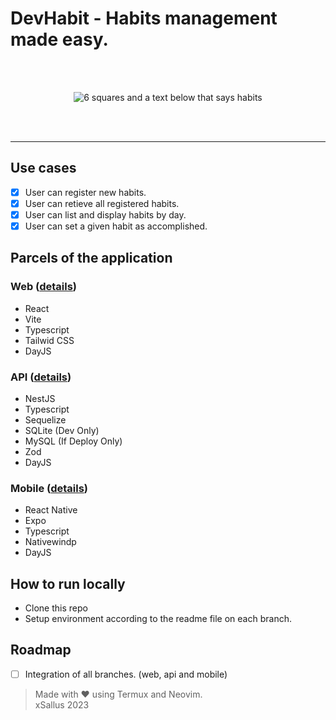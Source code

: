 # DevHabit - Habits management made easy.
<br />
<br />
<p align="center">
<img src="https://raw.githubusercontent.com/xSallus/nlw10-setup/web/src/assets/logo.svg" alt="6 squares and a text below that says habits" />
</p>
<br />
<br />
<hr />

## Use cases

- [x] User can register new habits.
- [x] User can retieve all registered habits.
- [x] User can list and display habits by day.
- [x] User can set a given habit as accomplished.

## Parcels of the application

### Web  ([details](https://github.com/xSallus/nlw10-setup/tree/web))
- React
- Vite
- Typescript
- Tailwid CSS
- DayJS

### API  ([details](https://github.com/xSallus/nlw10-setup/tree/api))
- NestJS
- Typescript
- Sequelize
- SQLite (Dev Only)
- MySQL (If Deploy Only)
- Zod
- DayJS

### Mobile  ([details](https://github.com/xSallus/nlw10-setup/tree/mobile))
- React Native
- Expo
- Typescript
- Nativewindp
- DayJS

## How to run locally

* Clone this repo
* Setup environment according to the readme file on each branch.

## Roadmap

- [ ] Integration of all branches. (web, api and mobile)

> Made with ♥ using Termux and Neovim.<br/>
> xSallus 2023
